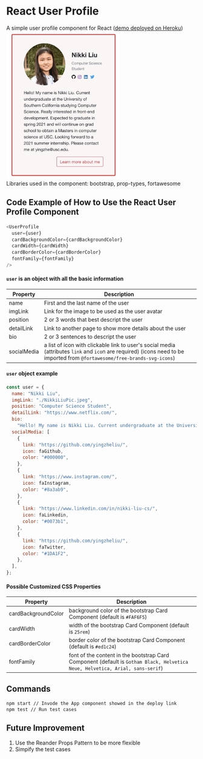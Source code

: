 # React User Profile

A simple user profile component for React ([demo deployed on Heroku](https://react-user-profile-nikki.herokuapp.com/)) <br />
<img src="https://github.com/YingzheLiu/UserProfile/blob/main/UserProfileExample.jpg" width="300" height="390"> <br />
Libraries used in the component: bootstrap, prop-types, fortawesome

## Code Example of How to Use the React User Profile Component
```js
<UserProfile
  user={user}
  cardBackgroundColor={cardBackgroundColor}
  cardWidth={cardWidth}
  cardBorderColor={cardBorderColor}
  fontFamily={fontFamily}
/>
```
#### `user` is an object with all the basic information
Property | Description
------------ | -------------
name | First and the last name of the user
imgLink | Link for the image to be used as the user avatar
position | 2 or 3 words that best descript the user
detailLink | Link to another page to show more details about the user
bio | 2 or 3 sentences to descript the user
socialMedia | a list of icon with clickable link to user's social media (attributes `link` and `ico`n are required) (icons need to be imported from `@fortawesome/free-brands-svg-icons`)

#### `user` object example
```js
const user = {
  name: "Nikki Liu",
  imgLink: "./NikkiLiuPic.jpeg",
  position: "Computer Science Student",
  detailLink: "https://www.netflix.com/",
  bio:
    "Hello! My name is Nikki Liu. Current undergraduate at the University of Southern California studying Computer Science. Really interested in front-end development. Expected to graduate in spring 2021 and will continue on grad school to obtain a Masters in computer science at USC. Looking forward to a 2021 summer internship. Please contact me at yingzhe@usc.edu.",
  socialMedia: [
    {
      link: "https://github.com/yingzheliu/",
      icon: faGithub,
      color: "#000000",
    },
    {
      link: "https://www.instagram.com/",
      icon: faInstagram,
      color: "#8a3ab9",
    },
    {
      link: "https://www.linkedin.com/in/nikki-liu-cs/",
      icon: faLinkedin,
      color: "#0073b1",
    },
    {
      link: "https://github.com/yingzheliu/",
      icon: faTwitter,
      color: "#1DA1F2",
    },
  ],
};
```
#### Possible Customized CSS Properties
Property | Description
------------ | -------------
cardBackgroundColor | background color of the bootstrap Card Component (default is `#FAF6F5`)
cardWidth | width of the bootstrap Card Component (default is `25rem`)
cardBorderColor | border color of the bootstrap Card Component (default is `#ed1c24`)
fontFamily | font of the content in the bootstrap Card Component (default is `Gotham Black, Helvetica Neue, Helvetica, Arial, sans-serif`)

## Commands
```
npm start // Invode the App component showed in the deploy link
npm test // Run test cases
```
## Future Improvement
1. Use the Reander Props Pattern to be more flexible
2. Simpify the test cases
